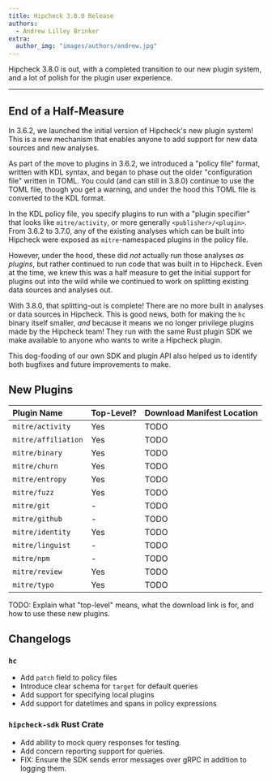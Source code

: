 ```yaml
---
title: Hipcheck 3.8.0 Release
authors:
  - Andrew Lilley Brinker
extra:
  author_img: "images/authors/andrew.jpg"
---
```


Hipcheck 3.8.0 is out, with a completed transition to our new plugin system,
and a lot of polish for the plugin user experience.

<!-- more -->

---

## End of a Half-Measure

In 3.6.2, we launched the initial version of Hipcheck's new plugin system!
This is a new mechanism that enables anyone to add support for new data sources
and new analyses.

As part of the move to plugins in 3.6.2, we introduced a "policy file"
format, written with KDL syntax, and began to phase out the older "configuration
file" written in TOML. You could (and can still in 3.8.0) continue to use
the TOML file, though you get a warning, and under the hood this TOML file
is converted to the KDL format.

In the KDL policy file, you specify plugins to run with a "plugin specifier"
that looks like `mitre/activity`, or more generally `<publisher>/<plugin>`. From
3.6.2 to 3.7.0, any of the existing analyses which can be built into Hipcheck
were exposed as `mitre`-namespaced plugins in the policy file.

However, under the hood, these did _not_ actually run those analyses _as
plugins_, but rather continued to run code that was built in to Hipcheck. Even
at the time, we knew this was a half measure to get the initial support for
plugins out into the wild while we continued to work on splitting existing
data sources and analyses out.

With 3.8.0, that splitting-out is complete! There are no more built in analyses
or data sources in Hipcheck. This is good news, both for making the `hc` binary
itself smaller, _and_ because it means we no longer privilege plugins made
by the Hipcheck team! They run with the same Rust plugin SDK we make available
to anyone who wants to write a Hipcheck plugin.

This dog-fooding of our own SDK and plugin API also helped us to identify both
bugfixes and future improvements to make.

## New Plugins

| Plugin Name         | Top-Level? | Download Manifest Location |
|:--------------------|:-----------|:---------------------------|
| `mitre/activity`    | Yes        | TODO                       |
| `mitre/affiliation` | Yes        | TODO                       |
| `mitre/binary`      | Yes        | TODO                       |
| `mitre/churn`       | Yes        | TODO                       |
| `mitre/entropy`     | Yes        | TODO                       |
| `mitre/fuzz`        | Yes        | TODO                       |
| `mitre/git`         | -          | TODO                       |
| `mitre/github`      | -          | TODO                       |
| `mitre/identity`    | Yes        | TODO                       |
| `mitre/linguist`    | -          | TODO                       |
| `mitre/npm`         | -          | TODO                       |
| `mitre/review`      | Yes        | TODO                       |
| `mitre/typo`        | Yes        | TODO                       |

TODO: Explain what "top-level" means, what the download link is for, and how
to use these new plugins.

## Changelogs

### `hc`

- Add `patch` field to policy files
- Introduce clear schema for `target` for default queries
- Add support for specifying local plugins
- Add support for datetimes and spans in policy expressions

### `hipcheck-sdk` Rust Crate

- Add ability to mock query responses for testing.
- Add concern reporting support for queries.
- FIX: Ensure the SDK sends error messages over gRPC in addition to logging them.
